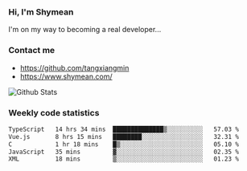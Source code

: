 ### Hi, I'm Shymean

I'm on my way to becoming a real developer...

### Contact me

- <https://github.com/tangxiangmin>
- <https://www.shymean.com/>

![Github Stats](https://github-readme-stats.vercel.app/api?username=tangxiangmin&show_icons=true&theme=dark)


###  Weekly code statistics

<!--START_SECTION:waka-->

```txt
TypeScript   14 hrs 34 mins  ██████████████▒░░░░░░░░░░   57.03 %
Vue.js       8 hrs 15 mins   ████████░░░░░░░░░░░░░░░░░   32.31 %
C            1 hr 18 mins    █▒░░░░░░░░░░░░░░░░░░░░░░░   05.10 %
JavaScript   35 mins         ▓░░░░░░░░░░░░░░░░░░░░░░░░   02.35 %
XML          18 mins         ▒░░░░░░░░░░░░░░░░░░░░░░░░   01.23 %
```

<!--END_SECTION:waka-->